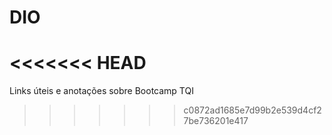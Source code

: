 # DIO
<<<<<<< HEAD
=======
Links úteis e anotações sobre Bootcamp TQI
>>>>>>> c0872ad1685e7d99b2e539d4cf27be736201e417
